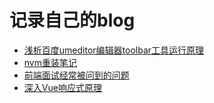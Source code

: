 # 记录自己的blog
- [浅析百度umeditor编辑器toolbar工具运行原理](./articles/umeditor.md)
- [nvm重装笔记](./articles/nvm.md)
- [前端面试经常被问到的问题](./articles/fe-interview.md)
- [深入Vue响应式原理](./articles/vue-reactive-principle.md)
